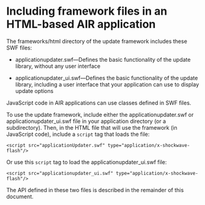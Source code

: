 # Including framework files in an HTML-based AIR application

The frameworks/html directory of the update framework includes these SWF files:

- applicationupdater.swf—Defines the basic functionality of the update library,
  without any user interface

- applicationupdater_ui.swf—Defines the basic functionality of the update
  library, including a user interface that your application can use to display
  update options

JavaScript code in AIR applications can use classes defined in SWF files.

To use the update framework, include either the applicationupdater.swf or
applicationupdater_ui.swf file in your application directory (or a
subdirectory). Then, in the HTML file that will use the framework (in JavaScript
code), include a `script` tag that loads the file:

    <script src="applicationUpdater.swf" type="application/x-shockwave-flash"/>

Or use this `script` tag to load the applicationupdater_ui.swf file:

    <script src="applicationupdater_ui.swf" type="application/x-shockwave-flash"/>

The API defined in these two files is described in the remainder of this
document.
